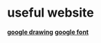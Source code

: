 # useful website
**[google drawing](https://docs.google.com/drawings/)**
**[google font](https://fonts.google.com/)**
